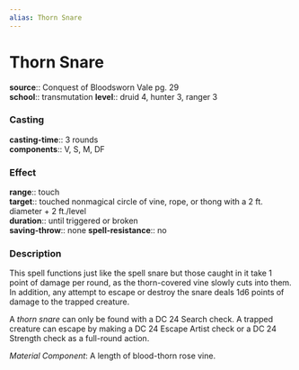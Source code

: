 ```yaml
---
alias: Thorn Snare
---
```


# Thorn Snare 

**source**:: Conquest of Bloodsworn Vale pg. 29  
**school**:: transmutation
**level**:: druid 4, hunter 3, ranger 3

### Casting 

**casting-time**:: 3 rounds  
**components**:: V, S, M, DF

### Effect 

**range**:: touch  
**target**:: touched nonmagical circle of vine, rope, or thong with a 2 ft. diameter + 2 ft./level  
**duration**:: until triggered or broken  
**saving-throw**:: none
**spell-resistance**:: no

### Description 

This spell functions just like the spell snare but those caught in it take 1 point of damage per round, as the thorn-covered vine slowly cuts into them. In addition, any attempt to escape or destroy the snare deals 1d6 points of damage to the trapped creature.  
  
A *thorn snare* can only be found with a DC 24 Search check. A trapped creature can escape by making a DC 24 Escape Artist check or a DC 24 Strength check as a full-round action.  
  
*Material Component*: A length of blood-thorn rose vine.
